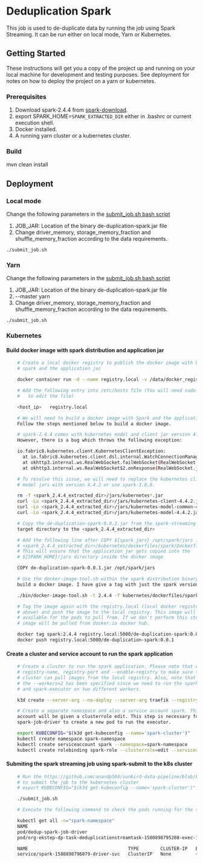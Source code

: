 # Deduplication Spark

This job is used to de-duplicate data by running the job using Spark Streaming. It can be run either on local mode, Yarn or Kubernetes.

## Getting Started

These instructions will get you a copy of the project up and running on your local machine for development and testing purposes. See deployment for notes on how to deploy the project on a yarn or kubernetes.

### Prerequisites

1. Download spark-2.4.4 from [spark-download](https://www.apache.org/dyn/closer.lua/spark/spark-2.4.4/spark-2.4.4-bin-hadoop2.7.tgz). 
2. export SPARK_HOME=`SPARK_EXTRACTED_DIR` either in .bashrc or current execution shell.
4. Docker installed.
5. A running yarn cluster or a kubernetes cluster.

### Build

mvn clean install

## Deployment

### Local mode

Change the following parameters in the [submit_job.sh bash script](https://github.com/anandp504/sunbird-data-pipeline/blob/kubernetes/data-pipeline/de-duplication-spark/submit_job.sh) 

1. JOB_JAR: Location of the binary de-duplication-spark.jar file
2. Change driver_memory, storage_memory_fraction and shuffle_memory_fraction according to the data requirements.

```
./submit_job.sh
```

### Yarn

Change the following parameters in the [submit_job.sh bash script](https://github.com/anandp504/sunbird-data-pipeline/blob/kubernetes/data-pipeline/de-duplication-spark/submit_job.sh) 

1. JOB_JAR: Location of the binary de-duplication-spark.jar file
2. --master yarn
3. Change driver_memory, storage_memory_fraction and shuffle_memory_fraction according to the data requirements.

```
./submit_job.sh
```

### Kubernetes

#### Build docker image with spark distribution and application jar

```bash
    # Create a local docker registry to publish the docker image with both 
    # spark and the application jar

    docker container run -d --name registry.local -v /data/docker_registry:/var/lib/registry -p 5000:5000 registry:2

    # Add the following entry into /etc/hosts file (You will need sudo access 
    #	to edit the file)

    <host_ip>	registry.local

    # We will need to build a docker image with Spark and the application jar. 
    Follow the steps mentioned below to build a docker image.

    # spark-2.4.4 comes with kubernetes model and client jar version 4.1.2. 
    However, there is a bug which throws the following exception:

    io.fabric8.kubernetes.client.KubernetesClientException: 
      at io.fabric8.kubernetes.client.dsl.internal.WatchConnectionManager$2.onFailure(WatchConnectionManager.java:188)
      at okhttp3.internal.ws.RealWebSocket.failWebSocket(RealWebSocket.java:543)
      at okhttp3.internal.ws.RealWebSocket$2.onResponse(RealWebSocket.java:185)

    # To resolve this issue, we will need to replace the kubernetes client and 
    # model jars with version 4.4.2 or use spark-3.0.0.

    rm -f <spark_2.4.4_extracted_dir>/jars/kubernetes*.jar
    curl -Lo <spark_2.4.4_extracted_dir>/jars/kubernetes-client-4.4.2.jar https://repo1.maven.org/maven2/io/fabric8/kubernetes-client/4.4.2/kubernetes-client-4.4.2.jar
    curl -Lo <spark_2.4.4_extracted_dir>/jars/kubernetes-model-common-4.4.2.jar https://repo1.maven.org/maven2/io/fabric8/kubernetes-client/4.4.2/kubernetes-model-common-4.4.2.jar
    curl -Lo <spark_2.4.4_extracted_dir>/jars/kubernetes-model-4.4.2.jar https://repo1.maven.org/maven2/io/fabric8/kubernetes-client/4.4.2/kubernetes-model-4.4.2.jar

    # Copy the de-duplication-spark-0.0.1.jar from the spark-streaming job build 
    target directory to the <spark_2.4.4_extracted_dir>

    # Add the following line after COPY ${spark_jars} /opt/spark/jars in 
    # <spark_2.4.4_extracted_dir>/kubernetes/dockerfiles/spark/Dockerfile. 
    # This will ensure that the application jar gets copied into the 
    # ${SPARK_HOME}/jars directory inside the docker image

    COPY de-duplication-spark-0.0.1.jar /opt/spark/jars

    # Use the docker-image-tool.sh within the spark distribution binary to 
    build a docker image. I have give a tag with just the spark version in this case.

    ./bin/docker-image-tool.sh -t 2.4.4 -f kubernetes/dockerfiles/spark/Dockerfile build

    # Tag the image again with the registry.local (local docker registry we created 
    # above) and push the image to the local registry. This image will then be 
    # available for the pods to pull from. If we don't perform this step, the 
    # image will be pulled from docker.io docker hub.

    docker tag spark:2.4.4 registry.local:5000/de-duplication-spark:0.0.1
    docker push registry.local:5000/de-duplication-spark:0.0.1
```

#### Create a cluster and service account to run the spark application

```bash
    # Create a cluster to run the spark application. Please note that we use the 
    # registry-name, registry-port and --enable-registry to make sure that this 
    # cluster can pull images from the local registry. Also, note that 
    # the --workers=2 has been specified since we need to run the spark-driver 
    # and spark-executor on two different workers.

    k3d create --server-arg --no-deploy --server-arg traefik --registry-name registry.local --registry-port 5000 --enable-registry --name spark-cluster --workers=2 --image rancher/k3s:v1.0.0

    # Create a separate namespace and also a service account spark. This service 
    account will be given a clusterrole edit. This step is necessary for the 
    spark-job-driver to create a new pod to run the executor.

    export KUBECONFIG="$(k3d get-kubeconfig --name='spark-cluster')"
    kubectl create namespace spark-namespace
    kubectl create serviceaccount spark --namespace=spark-namespace
    kubectl create rolebinding spark-role --clusterrole=edit --serviceaccount=spark-namespace:spark --namespace=spark-namespace
```

#### Submiting the spark streaming job using spark-submit to the k8s cluster

```bash
    # Run the https://github.com/anandp504/sunbird-data-pipeline/blob/kubernetes/data-pipeline/de-duplication-spark/submit_job.sh
    # to submit the job to the kubernetes cluster
    # export KUBECONFIG="$(k3d get-kubeconfig --name='spark-cluster')"

    ./submit_job.sh

    # Execute the following command to check the pods running for the spark job

    kubectl get all -n="spark-namespace"
    NAME                                                                  READY   STATUS    RESTARTS   AGE
    pod/dedup-spark-job-driver                                            1/1     Running   0          2m7s
    pod/org-ekstep-dp-task-deduplicationstreamtask-1580898795208-exec-1   1/1     Running   0          115s

    NAME                                     TYPE        CLUSTER-IP   EXTERNAL-IP   PORT(S)             AGE
    service/spark-1580898796079-driver-svc   ClusterIP   None         <none>        7078/TCP,7079/TCP   2m6s
```